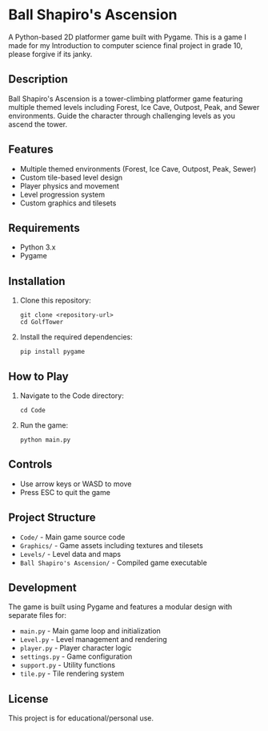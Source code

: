 # Ball Shapiro's Ascension

A Python-based 2D platformer game built with Pygame. This is a game I made for my Introduction to computer science final project in grade 10, please forgive if its janky.

## Description

Ball Shapiro's Ascension is a tower-climbing platformer game featuring multiple themed levels including Forest, Ice Cave, Outpost, Peak, and Sewer environments. Guide the character through challenging levels as you ascend the tower.

## Features

- Multiple themed environments (Forest, Ice Cave, Outpost, Peak, Sewer)
- Custom tile-based level design
- Player physics and movement
- Level progression system
- Custom graphics and tilesets

## Requirements

- Python 3.x
- Pygame

## Installation

1. Clone this repository:
   ```
   git clone <repository-url>
   cd GolfTower
   ```

2. Install the required dependencies:
   ```
   pip install pygame
   ```

## How to Play

1. Navigate to the Code directory:
   ```
   cd Code
   ```

2. Run the game:
   ```
   python main.py
   ```

## Controls

- Use arrow keys or WASD to move
- Press ESC to quit the game

## Project Structure

- `Code/` - Main game source code
- `Graphics/` - Game assets including textures and tilesets
- `Levels/` - Level data and maps
- `Ball Shapiro's Ascension/` - Compiled game executable

## Development

The game is built using Pygame and features a modular design with separate files for:
- `main.py` - Main game loop and initialization
- `Level.py` - Level management and rendering
- `player.py` - Player character logic
- `settings.py` - Game configuration
- `support.py` - Utility functions
- `tile.py` - Tile rendering system

## License

This project is for educational/personal use.
